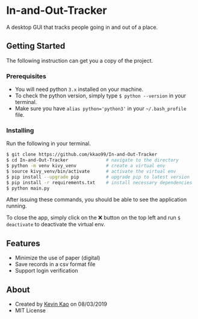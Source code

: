 # In-and-Out-Tracker
A desktop GUI that tracks people going in and out of a place.


## Getting Started
The following instruction can get you a copy of the project.

### Prerequisites
* You will need python `3.x` installed on your machine.
* To check the python version, simply type `$ python --version` in your terminal.
* Make sure you have `alias python='python3'` in your `~/.bash_profile` file.

### Installing
Run the following in your terminal.

```bash
$ git clone https://github.com/kkao99/In-and-Out-Tracker
$ cd In-and-Out-Tracker              # navigate to the directory
$ python -m venv kivy_venv           # create a virtual env
$ source kivy_venv/bin/activate      # activate the virtual env
$ pip install --upgrade pip          # upgrade pip to latest version
$ pip install -r requirements.txt    # install necessary dependencies
$ python main.py
```
After issuing these commands, you should be able to see the application running.

To close the app, simply click on the :x: button on the top left and run `$ deactivate` to deactivate the virtual env.

## Features
* Minimize the use of paper (digital)
* Save records in a csv format file
* Support login verification

## About
* Created by [Kevin Kao](https://github.com/kkao99) on 08/03/2019
* MIT License
